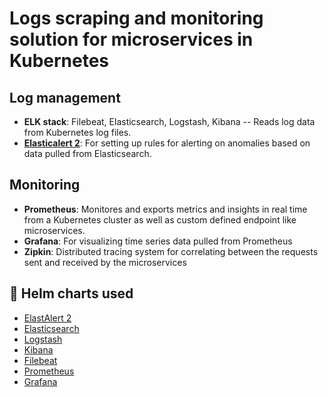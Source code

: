 
# Logs scraping and monitoring solution for microservices in Kubernetes

## Log management
- **ELK stack**: Filebeat, Elasticsearch, Logstash, Kibana
    -- Reads log data from Kubernetes log files.
- [**Elasticalert 2**](https://github.com/jertel/elastalert2): For setting up rules for alerting on anomalies based on data pulled from Elasticsearch. 
## Monitoring
- **Prometheus**: Monitores and exports metrics and insights in real time from a Kubernetes cluster as well as custom defined endpoint like microservices.
- **Grafana**: For visualizing time series data pulled from Prometheus
- **Zipkin**: Distributed tracing system for correlating between the requests sent and received by the microservices

## 🔗 Helm charts used
- [ElastAlert 2](https://artifacthub.io/packages/helm/elastalert2/elastalert2)
- [Elasticsearch](https://artifacthub.io/packages/helm/bitnami/elasticsearch)
- [Logstash](https://artifacthub.io/packages/helm/bitnami/logstash)
- [Kibana](https://artifacthub.io/packages/helm/bitnami/kibana)
- [Filebeat](https://artifacthub.io/packages/helm/elastic/filebeat)
- [Prometheus](https://artifacthub.io/packages/helm/bitnami/kube-prometheus)
- [Grafana](https://artifacthub.io/packages/helm/bitnami/grafana)

